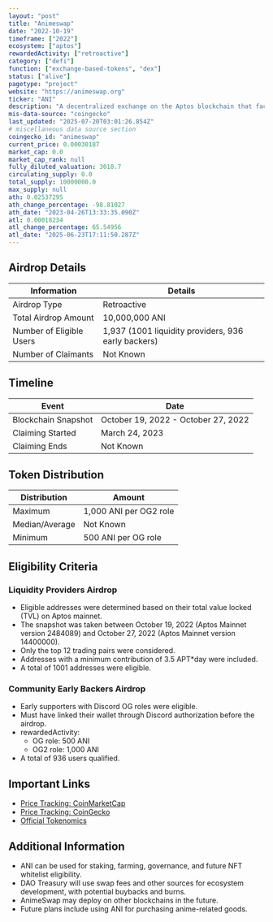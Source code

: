```yaml
---
layout: "post"
title: "Animeswap"
date: "2022-10-19"
timeframe: ["2022"]
ecosystem: ["aptos"]
rewardedActivity: ["retroactive"]
category: ["defi"]
function: ["exchange-based-tokens", "dex"]
status: ["alive"]
pagetype: "project"
website: "https://animeswap.org"
ticker: "ANI"
description: "A decentralized exchange on the Aptos blockchain that facilitates liquidity provision, staking, farming, and governance."
mis-data-source: "coingecko"
last_updated: "2025-07-20T03:01:26.854Z"
# miscellaneous data source section
coingecko_id: "animeswap"
current_price: 0.00030187
market_cap: 0.0
market_cap_rank: null
fully_diluted_valuation: 3018.7
circulating_supply: 0.0
total_supply: 10000000.0
max_supply: null
ath: 0.02537295
ath_change_percentage: -98.81027
ath_date: "2023-04-26T13:33:35.090Z"
atl: 0.00018234
atl_change_percentage: 65.54956
atl_date: "2025-06-23T17:11:50.287Z"
---
```


## Airdrop Details

| Information              | Details                                             |
| ------------------------ | --------------------------------------------------- |
| Airdrop Type             | Retroactive                                         |
| Total Airdrop Amount     | 10,000,000 ANI                                      |
| Number of Eligible Users | 1,937 (1001 liquidity providers, 936 early backers) |
| Number of Claimants      | Not Known                                           |

## Timeline

| Event               | Date                                |
| ------------------- | ----------------------------------- |
| Blockchain Snapshot | October 19, 2022 - October 27, 2022 |
| Claiming Started    | March 24, 2023                      |
| Claiming Ends       | Not Known                           |

## Token Distribution

| Distribution   | Amount                 |
| -------------- | ---------------------- |
| Maximum        | 1,000 ANI per OG2 role |
| Median/Average | Not Known              |
| Minimum        | 500 ANI per OG role    |

## Eligibility Criteria

### Liquidity Providers Airdrop

- Eligible addresses were determined based on their total value locked (TVL) on Aptos mainnet.
- The snapshot was taken between October 19, 2022 (Aptos Mainnet version 2484089) and October 27, 2022 (Aptos Mainnet version 14400000).
- Only the top 12 trading pairs were considered.
- Addresses with a minimum contribution of 3.5 APT\*day were included.
- A total of 1001 addresses were eligible.

### Community Early Backers Airdrop

- Early supporters with Discord OG roles were eligible.
- Must have linked their wallet through Discord authorization before the airdrop.
- rewardedActivity:
  - OG role: 500 ANI
  - OG2 role: 1,000 ANI
- A total of 936 users qualified.

## Important Links

- [Price Tracking: CoinMarketCap](https://coinmarketcap.com/currencies/animeswap)
- [Price Tracking: CoinGecko](https://www.coingecko.com/en/coins/animeswap)
- [Official Tokenomics](https://docs.animeswap.org/docs/tutorial/Tokenomics)

## Additional Information

- ANI can be used for staking, farming, governance, and future NFT whitelist eligibility.
- DAO Treasury will use swap fees and other sources for ecosystem development, with potential buybacks and burns.
- AnimeSwap may deploy on other blockchains in the future.
- Future plans include using ANI for purchasing anime-related goods.